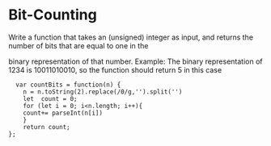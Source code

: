 # Bit-Counting
Write a function that takes an (unsigned) integer as input, and returns the number of bits that are equal to one in the 

binary representation of that number.  Example: The binary representation of 1234 is 10011010010, so the function should return 5 
in this case


      var countBits = function(n) {
		n = n.toString(2).replace(/0/g,'').split('')
		let  count = 0;
		for (let i = 0; i<n.length; i++){
		count+= parseInt(n[i])
		}
		return count;
	};
